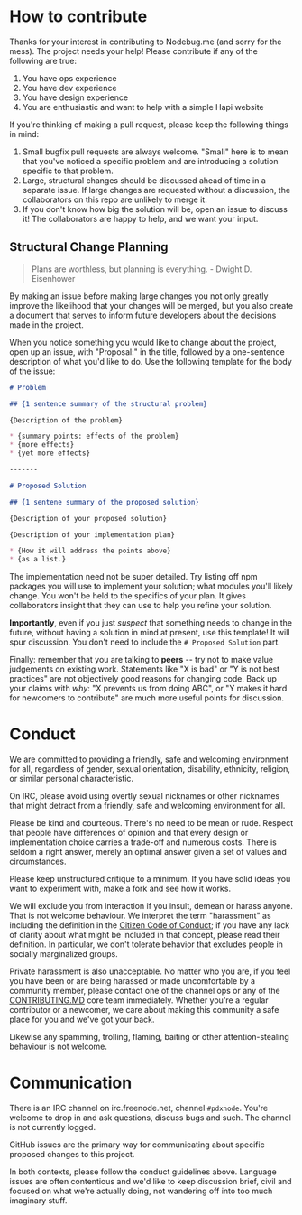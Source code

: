 # How to contribute

Thanks for your interest in contributing to Nodebug.me (and sorry for the mess).
The project needs your help! Please contribute if any of the following are true:

1. You have ops experience
2. You have dev experience
3. You have design experience
4. You are enthusiastic and want to help with a simple Hapi website

If you're thinking of making a pull request, please keep the following things in
mind:

1. Small bugfix pull requests are always welcome. "Small" here is to mean that
you've noticed a specific problem and are introducing a solution specific to that
problem.
2. Large, structural changes should be discussed ahead of time in a separate
issue. If large changes are requested without a discussion, the collaborators
on this repo are unlikely to merge it.
3. If you don't know how big the solution will be, open an issue to discuss it!
The collaborators are happy to help, and we want your input.

## Structural Change Planning

> Plans are worthless, but planning is everything.
>                     - Dwight D. Eisenhower

By making an issue before making large changes you not only greatly improve
the likelihood that your changes will be merged, but you also create a document
that serves to inform future developers about the decisions made in the project.

When you notice something you would like to change about the project, open up
an issue, with "Proposal:" in the title, followed by a one-sentence description
of what you'd like to do. Use the following template for the body of the issue:

```markdown
# Problem

## {1 sentence summary of the structural problem}

{Description of the problem}

* {summary points: effects of the problem}
* {more effects}
* {yet more effects}

-------

# Proposed Solution

## {1 sentene summary of the proposed solution}

{Description of your proposed solution}

{Description of your implementation plan}

* {How it will address the points above}
* {as a list.}
```

The implementation need not be super detailed. Try listing off npm packages you will
use to implement your solution; what modules you'll likely change. You won't be held
to the specifics of your plan. It gives collaborators insight that they can use
to help you refine your solution.

**Importantly**, even if you just *suspect* that something needs to change in the
future, without having a solution in mind at present, use this template! It will
spur discussion. You don't need to include the `# Proposed Solution` part.

Finally: remember that you are talking to **peers** -- try not to make value
judgements on existing work. Statements like "X is bad" or "Y is not best
practices" are not objectively good reasons for changing code. Back up your
claims with *why*: "X prevents us from doing ABC", or "Y makes it hard for
newcomers to contribute" are much more useful points for discussion.

# Conduct

We are committed to providing a friendly, safe and welcoming environment for
all, regardless of gender, sexual orientation, disability, ethnicity, religion,
or similar personal characteristic.

On IRC, please avoid using overtly sexual nicknames or other nicknames that
might detract from a friendly, safe and welcoming environment for all.

Please be kind and courteous. There's no need to be mean or rude.
Respect that people have differences of opinion and that every design or
implementation choice carries a trade-off and numerous costs. There is seldom
a right answer, merely an optimal answer given a set of values and
circumstances.

Please keep unstructured critique to a minimum. If you have solid ideas you
want to experiment with, make a fork and see how it works.

We will exclude you from interaction if you insult, demean or harass anyone.
That is not welcome behaviour. We interpret the term "harassment" as
including the definition in the
[Citizen Code of Conduct](http://citizencodeofconduct.org/);
if you have any lack of clarity about what might be included in that concept,
please read their definition. In particular, we don't tolerate behavior that
excludes people in socially marginalized groups.

Private harassment is also unacceptable. No matter who you are, if you feel
you have been or are being harassed or made uncomfortable by a community
member, please contact one of the channel ops or any of the
[CONTRIBUTING.MD](https://github.com/jden/CONTRIBUTING.md) core team
immediately. Whether you're a regular contributor or a newcomer, we care about
making this community a safe place for you and we've got your back.

Likewise any spamming, trolling, flaming, baiting or other attention-stealing
behaviour is not welcome.

# Communication

There is an IRC channel on irc.freenode.net, channel `#pdxnode`. You're
welcome to drop in and ask questions, discuss bugs and such. The channel is
not currently logged.

GitHub issues are the primary way for communicating about specific proposed
changes to this project.

In both contexts, please follow the conduct guidelines above. Language issues
are often contentious and we'd like to keep discussion brief, civil and focused
on what we're actually doing, not wandering off into too much imaginary stuff.
